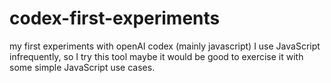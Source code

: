 # codex-first-experiments
my first experiments with openAI codex (mainly javascript)
I use JavaScript infrequently, so I try this tool maybe it would be good to exercise it with some simple JavaScript use cases. 
